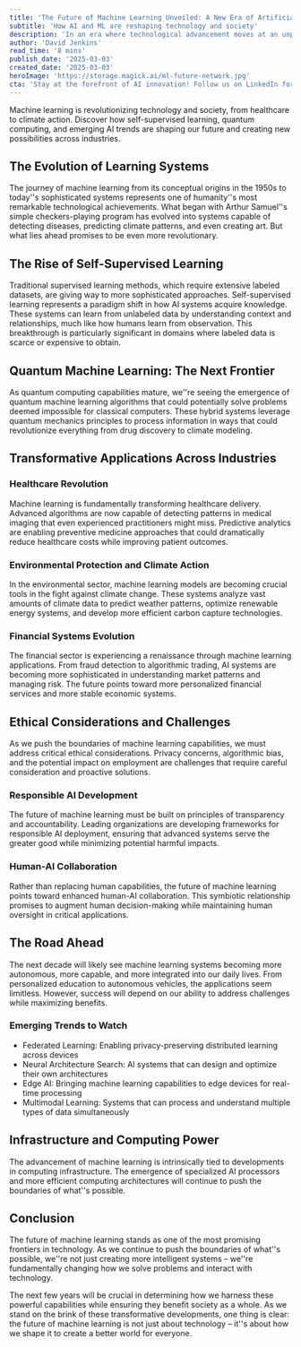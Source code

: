 ```yaml
---
title: 'The Future of Machine Learning Unveiled: A New Era of Artificial Intelligence'
subtitle: 'How AI and ML are reshaping technology and society'
description: 'In an era where technological advancement moves at an unprecedented pace, machine learning stands at the forefront of innovation, reshaping our understanding of what''s possible in the realm of artificial intelligence. As we delve into the future of this transformative technology, we''re witnessing the emergence of systems that not only learn from data but fundamentally alter how we approach complex problems across industries.'
author: 'David Jenkins'
read_time: '8 mins'
publish_date: '2025-03-03'
created_date: '2025-03-03'
heroImage: 'https://storage.magick.ai/ml-future-network.jpg'
cta: 'Stay at the forefront of AI innovation! Follow us on LinkedIn for daily updates on machine learning breakthroughs and industry insights that are shaping our technological future.'
---
```


Machine learning is revolutionizing technology and society, from healthcare to climate action. Discover how self-supervised learning, quantum computing, and emerging AI trends are shaping our future and creating new possibilities across industries.

## The Evolution of Learning Systems

The journey of machine learning from its conceptual origins in the 1950s to today''s sophisticated systems represents one of humanity''s most remarkable technological achievements. What began with Arthur Samuel''s simple checkers-playing program has evolved into systems capable of detecting diseases, predicting climate patterns, and even creating art. But what lies ahead promises to be even more revolutionary.

## The Rise of Self-Supervised Learning

Traditional supervised learning methods, which require extensive labeled datasets, are giving way to more sophisticated approaches. Self-supervised learning represents a paradigm shift in how AI systems acquire knowledge. These systems can learn from unlabeled data by understanding context and relationships, much like how humans learn from observation. This breakthrough is particularly significant in domains where labeled data is scarce or expensive to obtain.

## Quantum Machine Learning: The Next Frontier

As quantum computing capabilities mature, we''re seeing the emergence of quantum machine learning algorithms that could potentially solve problems deemed impossible for classical computers. These hybrid systems leverage quantum mechanics principles to process information in ways that could revolutionize everything from drug discovery to climate modeling.

## Transformative Applications Across Industries

### Healthcare Revolution

Machine learning is fundamentally transforming healthcare delivery. Advanced algorithms are now capable of detecting patterns in medical imaging that even experienced practitioners might miss. Predictive analytics are enabling preventive medicine approaches that could dramatically reduce healthcare costs while improving patient outcomes.

### Environmental Protection and Climate Action

In the environmental sector, machine learning models are becoming crucial tools in the fight against climate change. These systems analyze vast amounts of climate data to predict weather patterns, optimize renewable energy systems, and develop more efficient carbon capture technologies.

### Financial Systems Evolution

The financial sector is experiencing a renaissance through machine learning applications. From fraud detection to algorithmic trading, AI systems are becoming more sophisticated in understanding market patterns and managing risk. The future points toward more personalized financial services and more stable economic systems.

## Ethical Considerations and Challenges

As we push the boundaries of machine learning capabilities, we must address critical ethical considerations. Privacy concerns, algorithmic bias, and the potential impact on employment are challenges that require careful consideration and proactive solutions.

### Responsible AI Development

The future of machine learning must be built on principles of transparency and accountability. Leading organizations are developing frameworks for responsible AI deployment, ensuring that advanced systems serve the greater good while minimizing potential harmful impacts.

### Human-AI Collaboration

Rather than replacing human capabilities, the future of machine learning points toward enhanced human-AI collaboration. This symbiotic relationship promises to augment human decision-making while maintaining human oversight in critical applications.

## The Road Ahead

The next decade will likely see machine learning systems becoming more autonomous, more capable, and more integrated into our daily lives. From personalized education to autonomous vehicles, the applications seem limitless. However, success will depend on our ability to address challenges while maximizing benefits.

### Emerging Trends to Watch

- Federated Learning: Enabling privacy-preserving distributed learning across devices
- Neural Architecture Search: AI systems that can design and optimize their own architectures
- Edge AI: Bringing machine learning capabilities to edge devices for real-time processing
- Multimodal Learning: Systems that can process and understand multiple types of data simultaneously

## Infrastructure and Computing Power

The advancement of machine learning is intrinsically tied to developments in computing infrastructure. The emergence of specialized AI processors and more efficient computing architectures will continue to push the boundaries of what''s possible.

## Conclusion

The future of machine learning stands as one of the most promising frontiers in technology. As we continue to push the boundaries of what''s possible, we''re not just creating more intelligent systems – we''re fundamentally changing how we solve problems and interact with technology.

The next few years will be crucial in determining how we harness these powerful capabilities while ensuring they benefit society as a whole. As we stand on the brink of these transformative developments, one thing is clear: the future of machine learning is not just about technology – it''s about how we shape it to create a better world for everyone.
